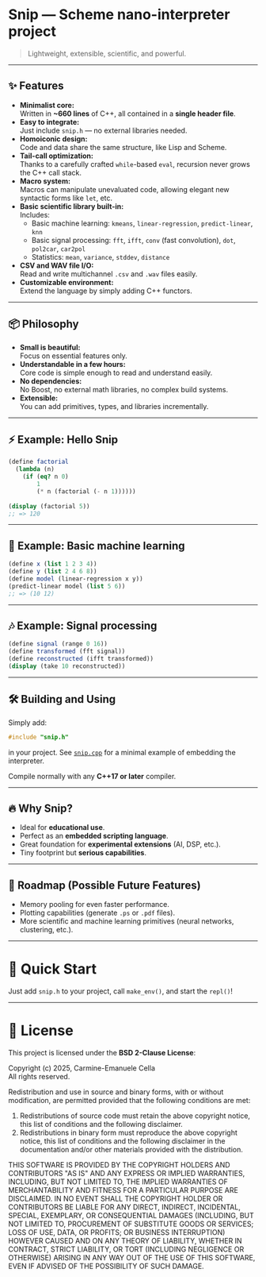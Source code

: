 # Snip — Scheme nano-interpreter project

> Lightweight, extensible, scientific, and powerful.

---

## ✨ Features

- **Minimalist core:**  
  Written in **~660 lines** of C++, all contained in a **single header file**.
- **Easy to integrate:**  
  Just include `snip.h` — no external libraries needed.
- **Homoiconic design:**  
  Code and data share the same structure, like Lisp and Scheme.
- **Tail-call optimization:**  
  Thanks to a carefully crafted `while`-based `eval`, recursion never grows the C++ call stack.
- **Macro system:**  
  Macros can manipulate unevaluated code, allowing elegant new syntactic forms like `let`, etc.
- **Basic scientific library built-in:**  
  Includes:
  - Basic machine learning: `kmeans`, `linear-regression`, `predict-linear`, `knn`
  - Basic signal processing: `fft`, `ifft`, `conv` (fast convolution), `dot`, `pol2car`, `car2pol`
  - Statistics: `mean`, `variance`, `stddev`, `distance`
- **CSV and WAV file I/O:**  
  Read and write multichannel `.csv` and `.wav` files easily.
- **Customizable environment:**  
  Extend the language by simply adding C++ functors.

---

## 📦 Philosophy

- **Small is beautiful:**  
  Focus on essential features only.
- **Understandable in a few hours:**  
  Core code is simple enough to read and understand easily.
- **No dependencies:**  
  No Boost, no external math libraries, no complex build systems.
- **Extensible:**  
  You can add primitives, types, and libraries incrementally.

---

## ⚡ Example: Hello Snip

```scheme
(define factorial
  (lambda (n)
    (if (eq? n 0)
        1
        (* n (factorial (- n 1))))))
        
(display (factorial 5))
;; => 120
```

---

## 🔬 Example: Basic machine learning

```scheme
(define x (list 1 2 3 4))
(define y (list 2 4 6 8))
(define model (linear-regression x y))
(predict-linear model (list 5 6))
;; => (10 12)
```

---

## 🎶 Example: Signal processing

```scheme
(define signal (range 0 16))
(define transformed (fft signal))
(define reconstructed (ifft transformed))
(display (take 10 reconstructed))
```

---

## 🛠️ Building and Using

Simply add:

```cpp
#include "snip.h"
```

in your project.  See [`snip.cpp`](snip.cpp) for a minimal example of embedding the interpreter.

Compile normally with any **C++17 or later** compiler.

---

## 🔥 Why Snip?

- Ideal for **educational use**.
- Perfect as an **embedded scripting language**.
- Great foundation for **experimental extensions** (AI, DSP, etc.).
- Tiny footprint but **serious capabilities**.

---

## 🌟 Roadmap (Possible Future Features)

- Memory pooling for even faster performance.
- Plotting capabilities (generate `.ps` or `.pdf` files).
- More scientific and machine learning primitives (neural networks, clustering, etc.).

---

# 🚀 Quick Start

Just add `snip.h` to your project, call `make_env()`, and start the `repl()`!

---

# 🕋 License

This project is licensed under the **BSD 2-Clause License**:

Copyright (c) 2025, Carmine-Emanuele Cella  
All rights reserved.

Redistribution and use in source and binary forms, with or without modification, are permitted provided that the following conditions are met:

1. Redistributions of source code must retain the above copyright notice, this list of conditions and the following disclaimer.
2. Redistributions in binary form must reproduce the above copyright notice, this list of conditions and the following disclaimer in the documentation and/or other materials provided with the distribution.

THIS SOFTWARE IS PROVIDED BY THE COPYRIGHT HOLDERS AND CONTRIBUTORS "AS IS" AND ANY EXPRESS OR IMPLIED WARRANTIES, INCLUDING, BUT NOT LIMITED TO, THE IMPLIED WARRANTIES OF MERCHANTABILITY AND FITNESS FOR A PARTICULAR PURPOSE ARE DISCLAIMED. IN NO EVENT SHALL THE COPYRIGHT HOLDER OR CONTRIBUTORS BE LIABLE FOR ANY DIRECT, INDIRECT, INCIDENTAL, SPECIAL, EXEMPLARY, OR CONSEQUENTIAL DAMAGES (INCLUDING, BUT NOT LIMITED TO, PROCUREMENT OF SUBSTITUTE GOODS OR SERVICES; LOSS OF USE, DATA, OR PROFITS; OR BUSINESS INTERRUPTION) HOWEVER CAUSED AND ON ANY THEORY OF LIABILITY, WHETHER IN CONTRACT, STRICT LIABILITY, OR TORT (INCLUDING NEGLIGENCE OR OTHERWISE) ARISING IN ANY WAY OUT OF THE USE OF THIS SOFTWARE, EVEN IF ADVISED OF THE POSSIBILITY OF SUCH DAMAGE.
